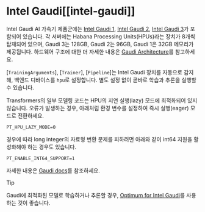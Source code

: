 <!--Copyright 2025 The HuggingFace Team. All rights reserved.

Licensed under the Apache License, Version 2.0 (the "License"); you may not use this file except in compliance with
the License. You may obtain a copy of the License at

http://www.apache.org/licenses/LICENSE-2.0

Unless required by applicable law or agreed to in writing, software distributed under the License is distributed on
an "AS IS" BASIS, WITHOUT WARRANTIES OR CONDITIONS OF ANY KIND, either express or implied. See the License for the

⚠️ Note that this file is in Markdown but contain specific syntax for our doc-builder (similar to MDX) that may not be
rendered properly in your Markdown viewer.

-->

# Intel Gaudi[[intel-gaudi]]

Intel Gaudi AI 가속기 제품군에는 [Intel Gaudi 1](https://habana.ai/products/gaudi/), [Intel Gaudi 2](https://habana.ai/products/gaudi2/), [Intel Gaudi 3](https://habana.ai/products/gaudi3/)가 포함되어 있습니다. 각 서버에는 Habana Processing Units(HPUs)라는 장치가 8개씩 탑재되어 있으며, Gaudi 3는 128GB, Gaudi 2는 96GB, Gaudi 1은 32GB 메모리가 제공됩니다. 하드웨어 구조에 대한 더 자세한 내용은 [Gaudi Architecture](https://docs.habana.ai/en/latest/Gaudi_Overview/Gaudi_Architecture.html)를 참고하세요.

[`TrainingArguments`], [`Trainer`], [`Pipeline`]는 Intel Gaudi 장치를 자동으로 감지해, 백엔드 디바이스를 `hpu`로 설정합니다. 별도 설정 없이 곧바로 학습과 추론을 실행할 수 있습니다.

Transformers의 일부 모델링 코드는 HPU의 지연 실행(lazy) 모드에 최적화되어 있지 않습니다. 오류가 발생하는 경우, 아래처럼 환경 변수를 설정하여 즉시 실행(eager) 모드로 전환하세요.

```
PT_HPU_LAZY_MODE=0
```

경우에 따라 long integer의 자료형 변환 문제를 피하려면 아래와 같이 int64 지원을 활성화해야 하는 경우도 있습니다.

```
PT_ENABLE_INT64_SUPPORT=1
```

자세한 내용은 [Gaudi docs](https://docs.habana.ai/en/latest/index.html)를 참조하세요.

> [!TIP]
> Gaudi에 최적화된 모델로 학습하거나 추론할 경우, [Optimum for Intel Gaudi](https://huggingface.co/docs/optimum/main/en/habana/index)를 사용하는 것이 좋습니다.